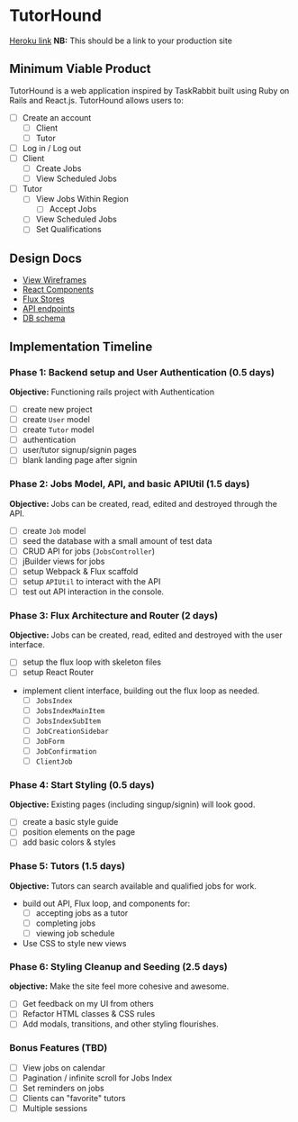 # TutorHound

[Heroku link][heroku] **NB:** This should be a link to your production site

[heroku]: http://tutorhound.herokuapp.com

## Minimum Viable Product

TutorHound is a web application inspired by TaskRabbit built using Ruby on Rails
and React.js. TutorHound allows users to:

<!-- This is a Markdown checklist. Use it to keep track of your
progress. Put an x between the brackets for a checkmark: [x] -->

- [ ] Create an account
  - [ ] Client
  - [ ] Tutor
- [ ] Log in / Log out
- [ ] Client
  - [ ] Create Jobs
  - [ ] View Scheduled Jobs
- [ ] Tutor
  - [ ] View Jobs Within Region
    - [ ] Accept Jobs
  - [ ] View Scheduled Jobs
  - [ ] Set Qualifications

## Design Docs
* [View Wireframes][views]
* [React Components][components]
* [Flux Stores][stores]
* [API endpoints][api-endpoints]
* [DB schema][schema]

[views]: ./docs/views.md
[components]: ./docs/components.md
[stores]: ./docs/stores.md
[api-endpoints]: ./docs/api-endpoints.md
[schema]: ./docs/schema.md

## Implementation Timeline

### Phase 1: Backend setup and User Authentication (0.5 days)

**Objective:** Functioning rails project with Authentication

- [ ] create new project
- [ ] create `User` model
- [ ] create `Tutor` model
- [ ] authentication
- [ ] user/tutor signup/signin pages
- [ ] blank landing page after signin

### Phase 2: Jobs Model, API, and basic APIUtil (1.5 days)

**Objective:** Jobs can be created, read, edited and destroyed through
the API.

- [ ] create `Job` model
- [ ] seed the database with a small amount of test data
- [ ] CRUD API for jobs (`JobsController`)
- [ ] jBuilder views for jobs
- [ ] setup Webpack & Flux scaffold
- [ ] setup `APIUtil` to interact with the API
- [ ] test out API interaction in the console.

### Phase 3: Flux Architecture and Router (2 days)

**Objective:** Jobs can be created, read, edited and destroyed with the
user interface.

- [ ] setup the flux loop with skeleton files
- [ ] setup React Router
- implement client interface, building out the flux loop as needed.
  - [ ] `JobsIndex`
  - [ ] `JobsIndexMainItem`
  - [ ] `JobsIndexSubItem`
  - [ ] `JobCreationSidebar`
  - [ ] `JobForm`
  - [ ] `JobConfirmation`
  - [ ] `ClientJob`

### Phase 4: Start Styling (0.5 days)

**Objective:** Existing pages (including singup/signin) will look good.

- [ ] create a basic style guide
- [ ] position elements on the page
- [ ] add basic colors & styles

### Phase 5: Tutors (1.5 days)

**Objective:** Tutors can search available and qualified jobs for work.

- build out API, Flux loop, and components for:
  - [ ] accepting jobs as a tutor
  - [ ] completing jobs
  - [ ] viewing job schedule
- Use CSS to style new views

### Phase 6: Styling Cleanup and Seeding (2.5 days)

**objective:** Make the site feel more cohesive and awesome.

- [ ] Get feedback on my UI from others
- [ ] Refactor HTML classes & CSS rules
- [ ] Add modals, transitions, and other styling flourishes.

### Bonus Features (TBD)
- [ ] View jobs on calendar
- [ ] Pagination / infinite scroll for Jobs Index
- [ ] Set reminders on jobs
- [ ] Clients can "favorite" tutors
- [ ] Multiple sessions
